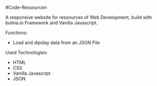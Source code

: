 #Code-Ressourcen

A responsive website for ressources of Web Development, build with bulma.io Framework and Vanilla Javascript.

Functions:

- Load and dipslay data from an JSON File

Used Technologies:

- HTML
- CSS
- Vanilla Javascript
- JSON

